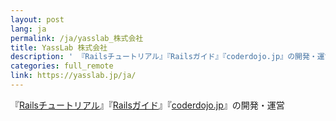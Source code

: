```yaml
---
layout: post
lang: ja
permalink: /ja/yasslab_株式会社
title: YassLab 株式会社
description: ' 『Railsチュートリアル』『Railsガイド』『coderdojo.jp』の開発・運営 '
categories: full_remote
link: https://yasslab.jp/ja/
---
```


<p>『<a href="https://railstutorial.jp">Railsチュートリアル</a>』『<a href="https://railsguides.jp">Railsガイド</a>』『<a href="https://coderdojo.jp">coderdojo.jp</a>』の開発・運営</p>
